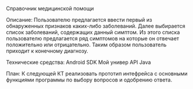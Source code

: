 Справочник медицинской помощи

Описание:
Пользователю предлагается ввести первый из обнаруженных признаков каких-либо заболеваний. Далее выбирается список заболеваний, содержащих данный симптом.
Из этого списка пользователю предлагается ряд симптомов на которые он отвечает положительно или отрицательно. Таким образом пользователь приходит к конечному диагнозу.

Технические средства: 
Android SDK
Мой универ API
Java

План:
К следующей КТ реализовать прототип интефрейса с основными функциями программы по выбору вопросов и одобрению ответа.
